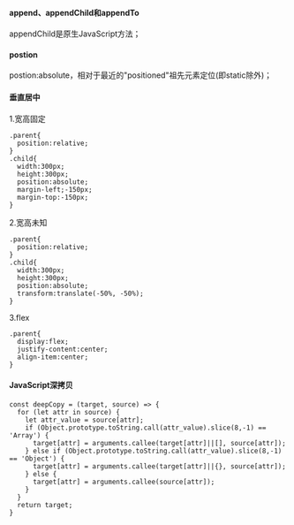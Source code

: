 #### append、appendChild和appendTo
appendChild是原生JavaScript方法；

#### postion
postion:absolute，相对于最近的"positioned"祖先元素定位(即static除外)；

#### 垂直居中
1.宽高固定

	.parent{
	  position:relative;
	}
	.child{
	  width:300px;
	  height:300px;
	  position:absolute;
	  margin-left;-150px;
	  margin-top:-150px;
	}
2.宽高未知

	.parent{
	  position:relative;
	}
	.child{
	  width:300px;
	  height:300px;
	  position:absolute;
	  transform:translate(-50%, -50%);
	}
3.flex

	.parent{
	  display:flex;
	  justify-content:center;
	  align-item:center;
	}
#### JavaScript深拷贝

	const deepCopy = (target, source) => {
	  for (let attr in source) {
	    let attr_value = source[attr];
	    if (Object.prototype.toString.call(attr_value).slice(8,-1) == 'Array') {
	      target[attr] = arguments.callee(target[attr]||[], source[attr]);
	    } else if (Object.prototype.toString.call(attr_value).slice(8,-1) == 'Object') {
	      target[attr] = arguments.callee(target[attr]||{}, source[attr]);
	    } else {
	      target[attr] = arguments.callee(source[attr]);
	    }
	  }
	  return target;
	}

